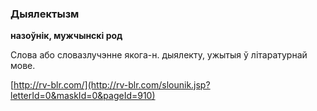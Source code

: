 ### Дыялектызм
**назоўнік, мужчынскі род**

Слова або словазлучэнне якога-н. дыялекту, ужытыя ў літаратурнай мове.

<a rel="author">[http://rv-blr.com/](http://rv-blr.com/slounik.jsp?letterId=0&maskId=0&pageId=910)</a>

